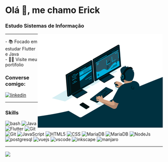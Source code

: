 <h1>Olá 👋, me chamo Erick</h1>
<h3>Estudo Sistemas de Informação</h3>
<img align="right" src="./code.gif" width="400px">
<hr/>
- 📚 Focado em estudar <bold>Flutter e Java<bold/><br/>
- 👨‍💻 Visite meu <a src="https://github.com/Azevedo-Erick/portifolio" target="_blank">portifolio</a>
<h3>Converse comigo:</h3>
<p>
<a href="https://linkedin.com/in/https://www.linkedin.com/in/erick-azevedo-sousa-0589881b1/" target="_blank">
<img src="https://img.shields.io/badge/-Linkedin-0A66C2?logo=linkedin&logoColor=white&style=flat-square&logoWidth=30" height="30" alt="linkedin"/>
</a>
</p>
<hr/>

<h3 align="left">Skills</h3>

<img src="https://img.shields.io/badge/-GNU Bash-4EAA25?logo=gnubash&logoColor=white&style=flat-square&logoWidth=30" alt="bash" height="30"/>  <img src="https://img.shields.io/badge/-Java-007396?logo=java&logoColor=white&style=flat-square&logoWidth=30" alt="Java" height="30"/>  <img src="https://img.shields.io/badge/-Flutter-02569B?logo=flutter&logoColor=white&style=flat-square&logoWidth=30" alt="Flutter" height="30"/>  <img src="https://img.shields.io/badge/-Dart-0175C2?logo=dart&logoColor=white&style=flat-square&logoWidth=30" alt="Git" height="30"/>  <img src="https://img.shields.io/badge/-Git-F05032?logo=git&logoColor=white&style=flat-square&logoWidth=30" alt="Git" height="30"/>  <img src="https://img.shields.io/badge/-JavaScript-F7DF1E?logo=javascript&logoColor=white&style=flat-square&logoWidth=30" alt="JavaScript" height="30"/>  <img src="https://img.shields.io/badge/-HTML5-E34F26?logo=html5&logoColor=white&style=flat-square&logoWidth=30" alt="HTML5" height="30"/>  <img src="https://img.shields.io/badge/-CSS3-1572B6?logo=css3&logoColor=white&style=flat-square&logoWidth=30" alt="CSS" height="30"/>  <img src="https://img.shields.io/badge/-PHP-777BB4?logo=php&logoColor=white&style=flat-square&logoWidth=30" alt="MariaDB" height="30"/>  <img src="https://img.shields.io/badge/-MariaDB-003545?logo=mariadb&logoColor=white&style=flat-square&logoWidth=30" alt="MariaDB" height="30"/>  <img src="https://img.shields.io/badge/-NodeJs-339933?logo=nodedotjs&logoColor=white&style=flat-square&logoWidth=30" alt="NodeJs" height="30"/>  <img src="https://img.shields.io/badge/-PostgreSQL-4169E1?logo=postgresql&logoColor=white&style=flat-square&logoWidth=30" alt="postgresql" height="30"/>  <img src="https://img.shields.io/badge/-VueJS-4FC08D?logo=vue.js&logoColor=white&style=flat-square&logoWidth=30" height="30" alt="vuejs"/>  <img src="https://img.shields.io/badge/-Visual Studio Code-007ACC?logo=visualstudiocode&logoColor=white&style=flat-square&logoWidth=30" height="30" alt="vscode"/>  <img src="https://img.shields.io/badge/-Inkscape-000000?logo=inkscape&logoColor=white&style=flat-square&logoWidth=30" height="30" alt="inkscape"/>  <img src="https://img.shields.io/badge/-Manjaro Linux-35BF5C?logo=manjaro&logoColor=white&style=flat-square&logoWidth=30" height="30" alt="manjaro"/>


<hr>
<a  href="https://github.com/anuraghazra/github-readme-stats">
<img align="center" src="https://github-readme-stats.vercel.app/api/top-langs/?username=Azevedo-Erick" />
</a>
